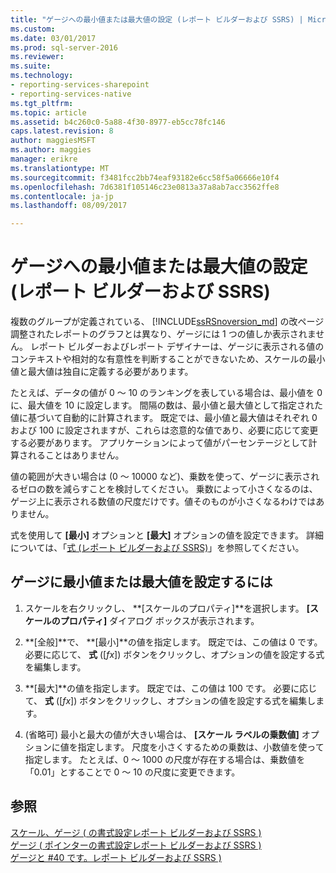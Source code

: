 ```yaml
---
title: "ゲージへの最小値または最大値の設定 (レポート ビルダーおよび SSRS) | Microsoft Docs"
ms.custom: 
ms.date: 03/01/2017
ms.prod: sql-server-2016
ms.reviewer: 
ms.suite: 
ms.technology:
- reporting-services-sharepoint
- reporting-services-native
ms.tgt_pltfrm: 
ms.topic: article
ms.assetid: b4c260c0-5a88-4f30-8977-eb5cc78fc146
caps.latest.revision: 8
author: maggiesMSFT
ms.author: maggies
manager: erikre
ms.translationtype: MT
ms.sourcegitcommit: f3481fcc2bb74eaf93182e6cc58f5a06666e10f4
ms.openlocfilehash: 7d6381f105146c23e0813a37a8ab7acc3562ffe8
ms.contentlocale: ja-jp
ms.lasthandoff: 08/09/2017

---
```

# <a name="set-a-minimum-or-maximum-on-a-gauge-report-builder-and-ssrs"></a>ゲージへの最小値または最大値の設定 (レポート ビルダーおよび SSRS)
  複数のグループが定義されている、 [!INCLUDE[ssRSnoversion_md](../../includes/ssrsnoversion-md.md)] の改ページ調整されたレポートのグラフとは異なり、ゲージには 1 つの値しか表示されません。 レポート ビルダーおよびレポート デザイナーは、ゲージに表示される値のコンテキストや相対的な有意性を判断することができないため、スケールの最小値と最大値は独自に定義する必要があります。   
    
  たとえば、データの値が 0 ～ 10 のランキングを表している場合は、最小値を 0 に、最大値を 10 に設定します。 間隔の数は、最小値と最大値として指定された値に基づいて自動的に計算されます。 既定では、最小値と最大値はそれぞれ 0 および 100 に設定されますが、これらは恣意的な値であり、必要に応じて変更する必要があります。 アプリケーションによって値がパーセンテージとして計算されることはありません。  
  
 値の範囲が大きい場合は (0 ～ 10000 など)、乗数を使って、ゲージに表示されるゼロの数を減らすことを検討してください。 乗数によって小さくなるのは、ゲージ上に表示される数値の尺度だけです。値そのものが小さくなるわけではありません。  
  
 式を使用して **[最小]** オプションと **[最大]** オプションの値を設定できます。 詳細については、「[式 &#40;レポート ビルダーおよび SSRS&#41;](../../reporting-services/report-design/expressions-report-builder-and-ssrs.md)」を参照してください。  
  
## <a name="to-set-the-minimum-and-maximum-on-the-gauge"></a>ゲージに最小値または最大値を設定するには  
  
1.  スケールを右クリックし、 **[スケールのプロパティ]**を選択します。 **[スケールのプロパティ]** ダイアログ ボックスが表示されます。  
  
2.  **[全般]**で、 **[最小]**の値を指定します。 既定では、この値は 0 です。 必要に応じて、 **式** ([*fx*]) ボタンをクリックし、オプションの値を設定する式を編集します。  
  
3.  **[最大]**の値を指定します。 既定では、この値は 100 です。 必要に応じて、 **式** ([*fx*]) ボタンをクリックし、オプションの値を設定する式を編集します。  
  
4.  (省略可) 最小と最大の値が大きい場合は、 **[スケール ラベルの乗数値]** オプションに値を指定します。 尺度を小さくするための乗数は、小数値を使って指定します。 たとえば、0 ～ 1000 の尺度が存在する場合は、乗数値を「0.01」とすることで 0 ～ 10 の尺度に変更できます。  
  
## <a name="see-also"></a>参照  
 [スケール、ゲージ &#40; の書式設定レポート ビルダーおよび SSRS &#41;](../../reporting-services/report-design/formatting-scales-on-a-gauge-report-builder-and-ssrs.md)   
 [ゲージ &#40; ポインターの書式設定レポート ビルダーおよび SSRS &#41;](../../reporting-services/report-design/formatting-pointers-on-a-gauge-report-builder-and-ssrs.md)   
 [ゲージと #40 です。レポート ビルダーおよび SSRS &#41;](../../reporting-services/report-design/gauges-report-builder-and-ssrs.md)  
  
  
